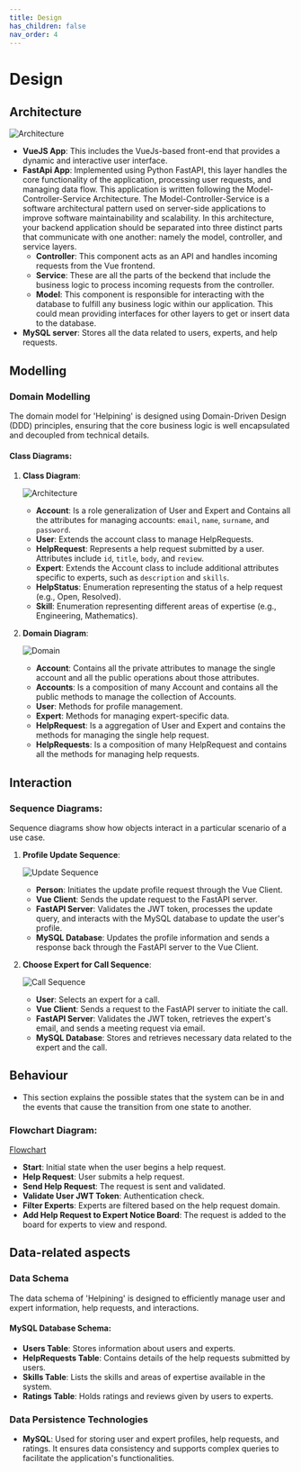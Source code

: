```yaml
---
title: Design
has_children: false
nav_order: 4
---
```


# Design

## Architecture

![Architecture](/report/pictures/architectureDiagram.png)

- **VueJS App**: This includes the VueJs-based front-end that provides a dynamic and interactive user interface.
- **FastApi App**: Implemented using Python FastAPI, this layer handles the core functionality of the application, processing
  user requests, and managing data flow. This application is written following the Model-Controller-Service Architecture. The Model-Controller-Service is a software architectural pattern used on server-side applications to improve software maintainability and scalability. In this architecture, your backend application should be separated into three distinct parts that communicate with one another: namely the model, controller, and service layers.
  - **Controller**: This component acts as an API and handles incoming requests from the Vue frontend.
  - **Service**: These are all the parts of the beckend that include the business logic to process incoming requests from the controller.
  - **Model**: This component is responsible for interacting with the database to fulfill any business logic within our application. This could mean providing interfaces for other layers to get or insert data to the database.
- **MySQL server**: Stores all the data related to users, experts, and help requests.

## Modelling

### Domain Modelling
The domain model for 'Helpining' is designed using Domain-Driven Design (DDD) principles, ensuring that the core business logic is well encapsulated and decoupled from technical details.

#### Class Diagrams:

1. **Class Diagram**:
   
   ![Architecture](/report/pictures/classDiagram.png)

   - **Account**: Is a role generalization of User and Expert and Contains all the attributes for managing accounts:  `email`, `name`, `surname`, and `password`.
   - **User**: Extends the account class to manage HelpRequests.
   - **HelpRequest**: Represents a help request submitted by a user. Attributes include `id`, `title`, `body`, and `review`.
   - **Expert**: Extends the Account class to include additional attributes specific to experts, such as `description` and `skills`.
   - **HelpStatus**: Enumeration representing the status of a help request (e.g., Open, Resolved).
   - **Skill**: Enumeration representing different areas of expertise (e.g., Engineering, Mathematics).

3. **Domain Diagram**:
   
    ![Domain](/report/pictures/DpmainDiagram.png)

   - **Account**: Contains all the private attributes to manage the single account and all the public operations about those attributes.
   - **Accounts**: Is a composition of many Account and contains all the public methods to manage the collection of Accounts.
   - **User**: Methods for profile management.
   - **Expert**: Methods for managing expert-specific data.
   -  **HelpRequest**: Is a aggregation of User and Expert and contains the methods for managing the single help request.
   -  **HelpRequests**: Is a composition of many HelpRequest and contains all the methods for managing help requests.


## Interaction

### Sequence Diagrams:
Sequence diagrams show how objects interact in a particular scenario of a use case.

1. **Profile Update Sequence**:
   
    ![Update Sequence ](/report/pictures/UpdateSeqDiagram.png)

   - **Person**: Initiates the update profile request through the Vue Client.
   - **Vue Client**: Sends the update request to the FastAPI server.
   - **FastAPI Server**: Validates the JWT token, processes the update query, and interacts with the MySQL database to update the user's profile.
   - **MySQL Database**: Updates the profile information and sends a response back through the FastAPI server to the Vue Client.

3. **Choose Expert for Call Sequence**:
   
    ![Call Sequence ](/report/pictures/callSeqDiagram.png)

   - **User**: Selects an expert for a call.
   - **Vue Client**: Sends a request to the FastAPI server to initiate the call.
   - **FastAPI Server**: Validates the JWT token, retrieves the expert's email, and sends a meeting request via email.
   - **MySQL Database**: Stores and retrieves necessary data related to the expert and the call.

## Behaviour

- This section explains the possible states that the system can be in and the events that cause the transition from one state to another.

### Flowchart Diagram:

[Flowchart](/report/pictures/flowchartDiagram.png)

- **Start**: Initial state when the user begins a help request.
- **Help Request**: User submits a help request.
- **Send Help Request**: The request is sent and validated.
- **Validate User JWT Token**: Authentication check.
- **Filter Experts**: Experts are filtered based on the help request domain.
- **Add Help Request to Expert Notice Board**: The request is added to the board for experts to view and respond.

## Data-related aspects

### Data Schema
The data schema of 'Helpining' is designed to efficiently manage user and expert information, help requests, and interactions.

#### MySQL Database Schema:

   - **Users Table**: Stores information about users and experts.
   - **HelpRequests Table**: Contains details of the help requests submitted by users.
   - **Skills Table**: Lists the skills and areas of expertise available in the system.
   - **Ratings Table**: Holds ratings and reviews given by users to experts.

### Data Persistence Technologies
- **MySQL**: Used for storing user and expert profiles, help requests, and ratings. It ensures data consistency and supports complex queries to facilitate the application's functionalities.


